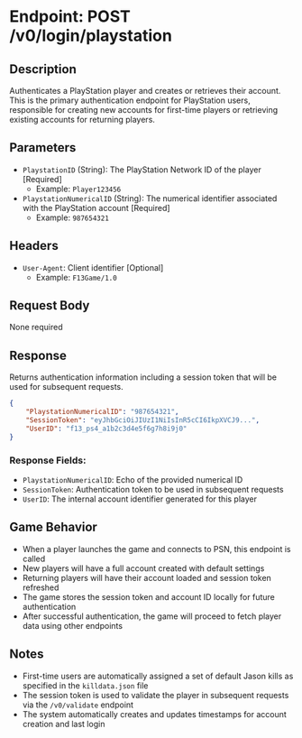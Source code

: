 # Endpoint: POST /v0/login/playstation

## Description

Authenticates a PlayStation player and creates or retrieves their account. This is the primary authentication endpoint
for PlayStation users, responsible for creating new accounts for first-time players or retrieving existing accounts for
returning players.

## Parameters

- `PlaystationID` (String): The PlayStation Network ID of the player [Required]
    - Example: `Player123456`
- `PlaystationNumericalID` (String): The numerical identifier associated with the PlayStation account [Required]
    - Example: `987654321`

## Headers

- `User-Agent`: Client identifier [Optional]
    - Example: `F13Game/1.0`

## Request Body

None required

## Response

Returns authentication information including a session token that will be used for subsequent requests.

```json
{
	"PlaystationNumericalID": "987654321",
	"SessionToken": "eyJhbGciOiJIUzI1NiIsInR5cCI6IkpXVCJ9...",
	"UserID": "f13_ps4_a1b2c3d4e5f6g7h8i9j0"
}
```

### Response Fields:

- `PlaystationNumericalID`: Echo of the provided numerical ID
- `SessionToken`: Authentication token to be used in subsequent requests
- `UserID`: The internal account identifier generated for this player

## Game Behavior

- When a player launches the game and connects to PSN, this endpoint is called
- New players will have a full account created with default settings
- Returning players will have their account loaded and session token refreshed
- The game stores the session token and account ID locally for future authentication
- After successful authentication, the game will proceed to fetch player data using other endpoints

## Notes

- First-time users are automatically assigned a set of default Jason kills as specified in the `killdata.json` file
- The session token is used to validate the player in subsequent requests via the `/v0/validate` endpoint
- The system automatically creates and updates timestamps for account creation and last login